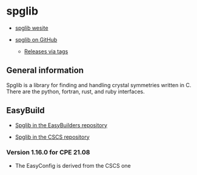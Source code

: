 # spglib

  * [spglib wesite](https://spglib.github.io/spglib/)
  
  * [spglib on GitHub](https://github.com/spglib/spglib)
  
     *  [Releases via tags](https://github.com/spglib/spglib/tags)
     

## General information

Spglib is a library for finding and handling crystal symmetries written in C.
There are the python, fortran, rust, and ruby interfaces.

## EasyBuild

  * [Spglib in the EasyBuilders repository](https://github.com/easybuilders/easybuild-easyconfigs/tree/develop/easybuild/easyconfigs/s/spglib)

  * [Spglib in the CSCS repository](https://github.com/easybuilders/CSCS/tree/master/easybuild/easyconfigs/s/spglib)

### Version 1.16.0 for CPE 21.08

  * The EasyConfig is derived from the CSCS one